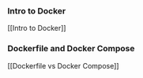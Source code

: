 
### Intro to Docker

[[Intro to Docker]]


### Dockerfile and Docker Compose

[[Dockerfile vs Docker Compose]]

